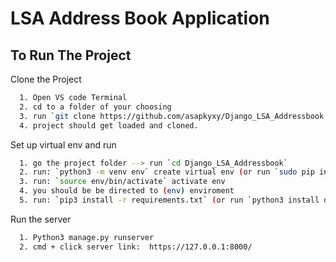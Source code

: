 
# LSA Address Book Application




## To Run The Project

Clone the Project
```bash
  1. Open VS code Terminal 
  2. cd to a folder of your choosing
  3. run `git clone https://github.com/asapkyxy/Django_LSA_Addressbook.git`
  4. project should get loaded and cloned.
```

Set up virtual env and run
```bash
  1. go the project folder --> run `cd Django_LSA_Addressbook`
  2. run: `python3 -m venv env` create virtual env (or run `sudo pip install virtualenv`)
  3. run: `source env/bin/activate` activate env
  4. you should be be directed to (env) enviroment
  5. run: `pip3 install -r requirements.txt` (or run `python3 install django` to get the latest django)
```
Run the server
```bash
  1. Python3 manage.py runserver
  2. cmd + click server link:  https://127.0.0.1:8000/
```


